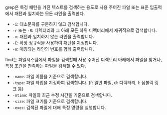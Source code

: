 grep은 특정 패턴을 가진 텍스트를 검색하는 용도로 사용
주어진 파일 또는 표준 입출력에서 패턴과 일치하는 모든 라인을 출력한다.
- `-i`: 대소문자를 구분하지 않고 검색합니다.
- `-r` 또는 `-R`: 디렉터리와 그 아래 모든 하위 디렉터리에서 재귀적으로 검색합니다.
- `-v`: 패턴과 일치하지 않는 라인을 출력합니다.
- `-E`: 확장 정규식을 사용하여 패턴을 지정합니다.
- `-n`: 매칭되는 라인의 번호를 함께 출력합니다.

find는 파일시스템에서 파일을 검색할때 사용
주어진 디렉토리 아래에서 파일을 찾거나, 특정 조건을 만족하는 파일을 검색할 수 있다.
- `-name`: 파일 이름을 기준으로 검색합니다.
- `-type`: 파일 타입을 지정하여 검색합니다. (f: 일반 파일, d: 디렉터리, l: 심볼릭 링크 등)
- `-mtime`: 파일의 최근 수정 시간을 기준으로 검색합니다.
- `-size`: 파일 크기를 기준으로 검색합니다.
- `-exec`: 검색된 파일에 대해 특정 명령을 실행합니다.

